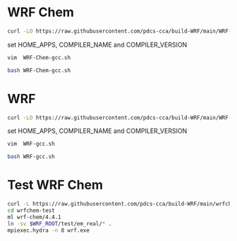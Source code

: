 # WRF Chem

~~~bash
curl -LO https://raw.githubusercontent.com/pdcs-cca/build-WRF/main/WRF-Chem-gcc.sh
~~~
set HOME_APPS, COMPILER_NAME  and COMPILER_VERSION
~~~bash
vim  WRF-Chem-gcc.sh  

bash WRF-Chem-gcc.sh
~~~
# WRF 
~~~bash
curl -LO https://raw.githubusercontent.com/pdcs-cca/build-WRF/main/WRF-gcc.sh
~~~
set HOME_APPS, COMPILER_NAME  and COMPILER_VERSION
~~~bash
vim  WRF-gcc.sh  

bash WRF-gcc.sh
~~~
# Test WRF Chem
~~~bash
curl -L https://raw.githubusercontent.com/pdcs-cca/build-WRF/main/wrfchem-test.tar.gz | tar xzvf  -
cd wrfchem-test
ml wrf-chem/4.4.1
ln -sv $WRF_ROOT/test/em_real/* .
mpiexec.hydra -n 8 wrf.exe 
~~~
